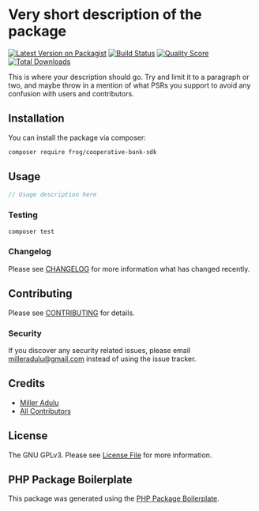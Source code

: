 # Very short description of the package

[![Latest Version on Packagist](https://img.shields.io/packagist/v/frog/cooperative-bank-sdk.svg?style=flat-square)](https://packagist.org/packages/frog/cooperative-bank-sdk)
[![Build Status](https://img.shields.io/travis/frog/cooperative-bank-sdk/master.svg?style=flat-square)](https://travis-ci.org/frog/cooperative-bank-sdk)
[![Quality Score](https://img.shields.io/scrutinizer/g/frog/cooperative-bank-sdk.svg?style=flat-square)](https://scrutinizer-ci.com/g/frog/cooperative-bank-sdk)
[![Total Downloads](https://img.shields.io/packagist/dt/frog/cooperative-bank-sdk.svg?style=flat-square)](https://packagist.org/packages/frog/cooperative-bank-sdk)

This is where your description should go. Try and limit it to a paragraph or two, and maybe throw in a mention of what PSRs you support to avoid any confusion with users and contributors.

## Installation

You can install the package via composer:

```bash
composer require frog/cooperative-bank-sdk
```

## Usage

``` php
// Usage description here
```

### Testing

``` bash
composer test
```

### Changelog

Please see [CHANGELOG](CHANGELOG.md) for more information what has changed recently.

## Contributing

Please see [CONTRIBUTING](CONTRIBUTING.md) for details.

### Security

If you discover any security related issues, please email milleradulu@gmail.com instead of using the issue tracker.

## Credits

- [Miller Adulu](https://github.com/frog)
- [All Contributors](../../contributors)

## License

The GNU GPLv3. Please see [License File](LICENSE.md) for more information.

## PHP Package Boilerplate

This package was generated using the [PHP Package Boilerplate](https://laravelpackageboilerplate.com).